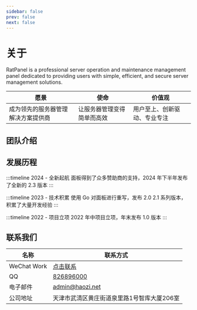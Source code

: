 ```yaml
---
sidebar: false
prev: false
next: false
---
```


<script setup>
import { VPTeamMembers } from 'vitepress/theme'

const members = [
  {
    avatar: 'https://weavatar.com/avatar/18e77debb1bc0000c0b50757b8f1bebb2c3e4df3d494124f776c15dbc1ebe8a5',
    name: '耗子',
    desc: '创始人 & CEO',
    links: [
      { icon: 'github', link: 'https://github.com/devhaozi' },
      { icon: 'bilibili', link: 'https://space.bilibili.com/8067' }
    ]
  },
  {
    avatar: 'https://weavatar.com/avatar/f6b23deadaa481f0b3ea75ad94f246881ed2326117efebad6f2799ea165779b9',
    name: '靓仔',
    desc: '技术负责人',
    links: [
      { icon: 'github', link: 'https://github.com/205125' }
    ]
  },
]
</script>

# 关于

RatPanel is a professional server operation and maintenance management panel dedicated to providing users with simple, efficient, and secure server management solutions.

| 愿景                | 使命            | 价值观            |
| ----------------- | ------------- | -------------- |
| 成为领先的服务器管理解决方案提供商 | 让服务器管理变得简单而高效 | 用户至上、创新驱动、专业专注 |

## 团队介绍

<VPTeamMembers size="small" :members="members" />

## 发展历程

:::timeline 2024 - 全新起航
面板得到了众多赞助商的支持，2024 年下半年发布了全新的 2.3 版本
:::

:::timeline 2023 - 技术积累
使用 Go 对面板进行重写，发布 2.0 2.1 系列版本，积累了大量开发经验
:::

:::timeline 2022 - 项目立项
2022 年中项目立项，年末发布 1.0 版本
:::

## 联系我们

| 名称          | 联系方式                                                                                       |
| ----------- | ------------------------------------------------------------------------------------------ |
| WeChat Work | [点击联系](https://work.weixin.qq.com/kfid/kfc20ea8e38b5a4e73a)                                |
| QQ          | [826896000](https://wpa.qq.com/msgrd?v=3&uin=826896000&site=qq&menu=yes) |
| 电子邮件        | [admin@haozi.net](mailto:admin@haozi.net)                     |
| 公司地址        | 天津市武清区黄庄街道泉里路1号智库大厦206室                                                                    |
